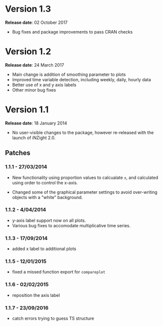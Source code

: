 # Version 1.3
__Release date__: 02 October 2017

- Bug fixes and package improvements to pass CRAN checks

# Version 1.2
__Release date__: 24 March 2017

- Main change is addition of smoothing parameter to plots
- Improved time variable detection, including weekly, daily, hourly data
- Better use of x and y axis labels
- Other minor bug fixes


# Version 1.1
__Release date__: 18 January 2014

- No user-visible changes to the package, however re-released with the
  launch of iNZight 2.0.

## Patches

### 1.1.1 - 27/03/2014

- New functionality using proportion values to calcualate `x`,
  and calculated using order to control the x-axis.

- Changed some of the graphical parameter settings to avoid
  over-writing objects with a "white" background.

### 1.1.2 - 4/04/2014

- y-axis label support now on all plots.
- Various bug fixes to accomodate multiplicative time series.

### 1.1.3 - 17/09/2014

- added x label to additional plots

### 1.1.5 - 12/01/2015

- fixed a missed function export for `compareplot`

### 1.1.6 - 02/02/2015

- reposition the axis label

### 1.1.7 - 23/09/2016

- catch errors trying to guess TS structure
